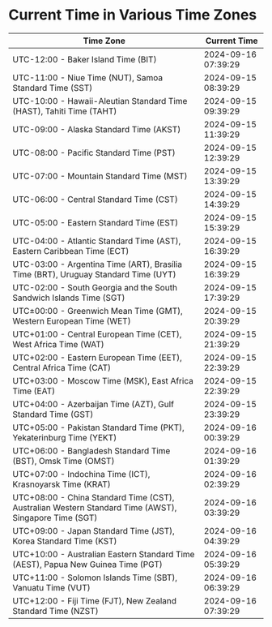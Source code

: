 # Current Time in Various Time Zones

| Time Zone | Current Time |
|-----------|--------------|
| UTC-12:00 - Baker Island Time (BIT) | 2024-09-16 07:39:29 |
| UTC-11:00 - Niue Time (NUT), Samoa Standard Time (SST) | 2024-09-15 08:39:29 |
| UTC-10:00 - Hawaii-Aleutian Standard Time (HAST), Tahiti Time (TAHT) | 2024-09-15 09:39:29 |
| UTC-09:00 - Alaska Standard Time (AKST) | 2024-09-15 11:39:29 |
| UTC-08:00 - Pacific Standard Time (PST) | 2024-09-15 12:39:29 |
| UTC-07:00 - Mountain Standard Time (MST) | 2024-09-15 13:39:29 |
| UTC-06:00 - Central Standard Time (CST) | 2024-09-15 14:39:29 |
| UTC-05:00 - Eastern Standard Time (EST) | 2024-09-15 15:39:29 |
| UTC-04:00 - Atlantic Standard Time (AST), Eastern Caribbean Time (ECT) | 2024-09-15 16:39:29 |
| UTC-03:00 - Argentina Time (ART), Brasília Time (BRT), Uruguay Standard Time (UYT) | 2024-09-15 16:39:29 |
| UTC-02:00 - South Georgia and the South Sandwich Islands Time (SGT) | 2024-09-15 17:39:29 |
| UTC±00:00 - Greenwich Mean Time (GMT), Western European Time (WET) | 2024-09-15 20:39:29 |
| UTC+01:00 - Central European Time (CET), West Africa Time (WAT) | 2024-09-15 21:39:29 |
| UTC+02:00 - Eastern European Time (EET), Central Africa Time (CAT) | 2024-09-15 22:39:29 |
| UTC+03:00 - Moscow Time (MSK), East Africa Time (EAT) | 2024-09-15 22:39:29 |
| UTC+04:00 - Azerbaijan Time (AZT), Gulf Standard Time (GST) | 2024-09-15 23:39:29 |
| UTC+05:00 - Pakistan Standard Time (PKT), Yekaterinburg Time (YEKT) | 2024-09-16 00:39:29 |
| UTC+06:00 - Bangladesh Standard Time (BST), Omsk Time (OMST) | 2024-09-16 01:39:29 |
| UTC+07:00 - Indochina Time (ICT), Krasnoyarsk Time (KRAT) | 2024-09-16 02:39:29 |
| UTC+08:00 - China Standard Time (CST), Australian Western Standard Time (AWST), Singapore Time (SGT) | 2024-09-16 03:39:29 |
| UTC+09:00 - Japan Standard Time (JST), Korea Standard Time (KST) | 2024-09-16 04:39:29 |
| UTC+10:00 - Australian Eastern Standard Time (AEST), Papua New Guinea Time (PGT) | 2024-09-16 05:39:29 |
| UTC+11:00 - Solomon Islands Time (SBT), Vanuatu Time (VUT) | 2024-09-16 06:39:29 |
| UTC+12:00 - Fiji Time (FJT), New Zealand Standard Time (NZST) | 2024-09-16 07:39:29 |
